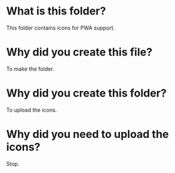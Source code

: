 # What is this folder?
This folder contains icons for PWA support.

# Why did you create this file?
To make the folder.

# Why did you create this folder?
To upload the icons.

# Why did you need to upload the icons?
Stop.
